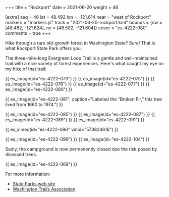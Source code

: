 +++
title = "Rockport"
date = 2021-06-20
weight = 46

[extra]
seq = 46
lat = 48.492
lon = -121.614
near = "west of Rockport"
markers = "markers.js"
track = "2021-06-20-rockport.kml"
bounds = {sw = [48.482, -121.624], ne = [48.502, -121.604]}
cover = "es-4222-080"
comments = true
+++

Hike through a rare old-growth forest in Washington State? Sure! That is what Rockport State Park offers you.

<!-- more -->

The three-mile-long Evergreen Loop Trail is a gentle and well-maintained trail with a nice variety of forest experiences. Here's what caught my eye on my hike of that trail:

{{ es_image(id="es-4222-073") }}
{{ es_image(id="es-4222-075") }}
{{ es_image(id="es-4222-076") }}
{{ es_image(id="es-4222-077") }}
{{ es_image(id="es-4222-080") }}

{{ es_image(id="es-4222-081", caption="Labeled the “Broken Fir,” this tree lived from 1660 to 1974.") }}

{{ es_image(id="es-4222-085") }}
{{ es_image(id="es-4222-087") }}
{{ es_image(id="es-4222-089") }}
{{ es_image(id="es-4222-091") }}

{{ es_vimeo(id="es-4222-096" vmid="573824616") }}

{{ es_image(id="es-4222-099") }}
{{ es_image(id="es-4222-104") }}

Sadly, the campground is now permanently closed due the risk posed by diseased trees.

{{ es_image(id="es-4222-069") }}

For more information:

* [State Parks web site](https://parks.state.wa.us/574/Rockport)
* [Washington Trails Association](https://www.wta.org/go-hiking/hikes/rockport-state-park)
